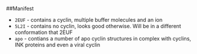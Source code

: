 ##Manifest

* `2EUF` - contains a cyclin, multiple buffer molecules and an ion
* `5L2I` - contains no cyclin, looks good otherwise. Will be in a different conformation that 2EUF 
* `apo` - contians a number of apo cyclin structures in complex with cyclins, INK proteins and even a viral cyclin  
